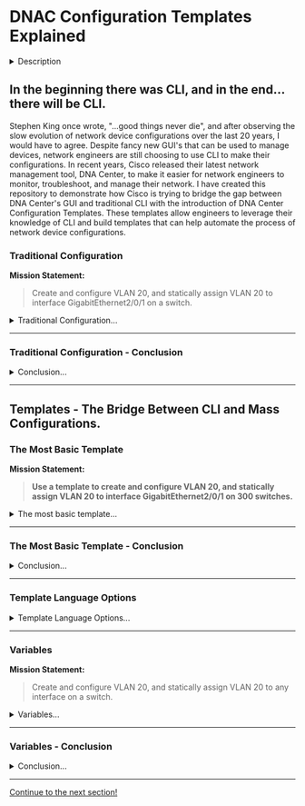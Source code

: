 # DNAC Configuration Templates Explained
<details><summary>Description</summary>
This repository will describe the process of updating Cisco IOS-XE Device Configurations using CLI, then demonstrate the same process using DNA Center Configuration Templates, and finally by using automation within our DNA Center Configuration Templates . First, we will look at updating configurations using CLI, the traditional method for updating Cisco Network Devices. Second, we will demonstrate how our knowledge of Cisco CLI, can help us create DNA Center Configuration Templates, so that we can update devices more efficiently using DNA Center. In the second section, we will quickly dip into automating portions of our templates using the templating languages, Velocity and Jinja, that are available for use in DNA Center's Template Editor.
</details>

## In the beginning there was CLI, and in the end... there will be CLI.
Stephen King once wrote, "...good things never die", and after observing the slow evolution of network device configurations over the last 20 years, I would have to agree. Despite fancy new GUI's that can be used to manage devices, network engineers are still choosing to use CLI to make their configurations. In recent years, Cisco released their latest network management tool, DNA Center, to make it easier for network engineers to monitor, troubleshoot, and manage their network. I have created this repository to demonstrate how Cisco is trying to bridge the gap between DNA Center's GUI and traditional CLI with the introduction of DNA Center Configuration Templates. These templates allow engineers to leverage their knowledge of CLI and build templates that can help automate the process of network device configurations.

  ### Traditional Configuration

  **Mission Statement:** 
  > Create and configure VLAN 20, and statically assign VLAN 20 to interface GigabitEthernet2/0/1 on a switch.
<details><summary>Traditional Configuration...</summary>
  In this example, we will start by looking at how we would traditionally configure VLAN access on a port, using a Cisco Catalyst 9300 Switch.

  **First, we will create and configure our VLAN that we want to add to our switch port:**
  ```
  Device# configure terminal
  Device(config)# vlan 20
  Device(config-vlan)# name test20
  Device(config-vlan)# media ethernet
  Device(config-vlan)# end

  ```

  **Lastly, we will statically assign our newly created VLAN to an access-port on our switch:**
  ```
  Device# configure terminal
  Device(config)# interface gigabitethernet2/0/1
  Device(config-if)# switchport mode access
  Device(config-if)# switchport access vlan 20
  Device(config-if)# end
  ```


</details>

  ---

  ### Traditional Configuration - Conclusion
  
  
<details><summary>Conclusion...</summary>
  Using CLI, we were easily able create and configure vlan 20, our new vlan. After we created our new vlan, we were then able to statically configure one of our switch ports, and allow access to the newly created vlan 20. 

  **For an efficent network engineer, this configuration would take less than a couple minutes. That was _easy!_**

  ![That was Easy](https://media1.giphy.com/media/zcCGBRQshGdt6/giphy.gif?cid=ecf05e47pzyh31ubbtwr7iqqpzff51whl96cihmbwo8dtmkf&rid=giphy.gif&ct=g)


  However, most of the time, we have to configure more than one switch...

  **Lets say we need to configure 300 switches** with this same configuration.

  ![Sweating GIF](https://c.tenor.com/Fp0JJdxY6msAAAAC/yes-sweating.gif)


  With some quick math, we can estimate, in a perfect world, it will take at most 600 minutes, or 10 hours, to complete this simple task across 300 switches! As we can see, even the most simple configurations can take hours, or even days to deploy across an entire network.


  But, what if we were able to create a template that allowed us to choose the VLAN we wanted to create, and the port that we wish to configure? And what if we could apply that template to multiple devices in our network at the same time? How quickly could we configure our 300 switches? Let's dive into DNA Center Configuration Templates and find out!

</details>

  ---
  
## Templates - The Bridge Between CLI and Mass Configurations.


### The Most Basic Template

**Mission Statement:**
> **Use a template to create and configure VLAN 20, and statically assign VLAN 20 to interface GigabitEthernet2/0/1 on 300 switches.** 


<details><summary>The most basic template...</summary>
  
I've briefly mentioned that a network engineer can leverage their knowledge of CLI to construct templates. So when we speak about constructing the most basic template - it is just CLI. When would you use just CLI? Let's start with our previous example:

> **Create and configure VLAN 20, and statically assign VLAN 20 to interface GigabitEthernet2/0/1 on 300 switches.** 

In this case, if we need to configure 300 switches with the exact same configuration, the challenge is not the actual configuration, but the _distribution_ of the configuration to 300 different devices. This is where a basic CLI template can assist us. We can simply go into the DNA Center Template Editor, create a new template, and write the **_configuration commands_** to the template.

Below is an example of what that would look like:
![IMAGE OF BASIC CLI TEMPLATE](/images/basic_cli_template.png)

As you can see, the template does not look exactly like the CLI we entered in the fist example, in fact, we only needed to copy the commands that are entered after 'Configure Terminal', and we did not have to use the 'end' statement between the configuration of the VLAN and Interface.

Now that we have created our configuration, we can save and commit it. Once the template has been committed, we are able to apply it to a network profile, and deploy the template to all of the devices that meet the requirements of our template. Using a basic CLI template, we are able to solve our distribution challenge that we would have encountered without the use of templates.


</details>

  ---

### The Most Basic Template - Conclusion


<details><summary>Conclusion...</summary>
---

**The most basic form of a template is just CLI. To understand if you need to use a basic CLI template, ask yourself these questions:**

1. Does _any_ part of the configuration need to change between devices?
2. Do I need to apply the same configuration across multiple devices?


If you answered **_NO_** to the fist question, then you can probably use a basic CLI template to push your configuration to device(s) in your network.

If you answered **_YES_** to the second question, then it is probably best to use a template, so that your configuration can be easily disributed across multiple network devices.

---

Asking these questions will allow us to determine the best method to configure our network devices. That being said, what is the best configuration method if our answer to the fist question was **_YES_**? Let's talk about template languages, and template variables.


</details>

  ---
### Template Language Options

<details><summary>Template Language Options...</summary>

Before we can dive into variables, we first need to learn about the template languages that are availble in DNA Center Configuration Templates.

When you first create a template in DNA Center, you will have to choose which template language you would like to use. The two choices are:
* Velocity
* Jinja

Velocity and Jinja are templating languages that allow for the creation of dynamic templates. Without diving into the weeds, I can say that the biggest difference betweeen the two languages is the syntax of the languages. 

Some people may ask, **"_which language is better?_"**, and the answer to that question depends on the user. If you have used either Velocity or Jinja in the past, I would say it's probably best to choose the language that you are most comfortable using. However, if Velocity and Jinja are both foreign to you, I would suggest picking up Jinja. Jinja is the newest templating language added to DNA Center, and it allows for more complex logic than Velocity.
For that reason, I will be using Jinja as the template language of choice for all examples beyond this point. 

If you would like to learn more about Velocity, you can read the [Velocity User Guide](https://velocity.apache.org/engine/1.7/user-guide.html).

If you would like to learn more about Jinja, you can read the [Jinja User Guide](https://jinja.palletsprojects.com/en/3.0.x/templates/).

Now that we have chosen the template language to use, lets dive into Jinja _variables_!


</details>

  ---

### Variables

**Mission Statement:**
> Create and configure VLAN 20, and statically assign VLAN 20 to any interface on a switch.


<details><summary>Variables...</summary>
  
Let's start by recalling our initial mission:
> Create and configure VLAN 20, and statically assign VLAN 20 to interface GigabitEthernet2/0/1 on a switch.
  
Our objective was to configure our switch by creating a specific VLAN, VLAN 20, and then assign that VLAN to a specific interface, interface GigabitEthernet2/0/1. 

Our next mission was to apply the same configuration across 300 different switches. However, in the real world, it is not very realistic to assume that we will be applying VLAN 20 to the same exact interface across 300 switches. Some switches may need to have Interface GigabitEthernet2/0/1 updated, and some may need to have GigabitEthernet1/20 updated. 

If this is the case, we need to ask ourselves, "what is most efficient way to create and apply VLAN 20 across **_ANY_** possible interface?"

**The answer to that question is...**

![Variables - Spongebob](https://i.imgflip.com/6i0bxw.jpg)

Let's take a look at our next mission, and how we can accomplish it using DNA Center Configuration Templates with Jinja.

Mission Statement:
> Create and configure VLAN 20, and statically assign VLAN 20 to any interface on a switch.

Below is an example of what the Jinja template would look like:
![IMAGE OF BASIC Jinja Variable TEMPLATE](/images/basic_variable_template.png)

Let's dissect the template so that we can understand what is happening.

First, we have our traditional CLI, which is creating the VLAN:
```
vlan 20
name test20
media ethernet
```

Next, we have our traditional CLI which is incorporated with our Jinja Variable, "interface_variable". 
```
interface {{interface_variable}}
```

As you can see, our Jinja Variable is surrounded by **two curly brackets** **_{{ }}_** on each side. The curly brackets denote where Jinja is supposed to take over. Therefore, when the template is deployed to a device, it will first ask you to assign **interface_variable** a value. 

Finally, we have the rest of our configuration lines are traditional CLI:

```
switchport mode access
switchport access vlan 20
```
</details>

  ---

### Variables - Conclusion
<details><summary>Conclusion...</summary>
  
  
**Let's run our new Jinja template, and see how it works:**
![IMAGE OF BASIC Jinja Variable TEMPLATE](/images/basic_variable_form.png)

As we can see, when we go to run our template, we are asked to first give **interface_variable** a value. I have given it the value of **_GigabitEthernet1/20_**.


**Now let's see the configuration that is applied to our device:**
![IMAGE OF BASIC Jinja Variable TEMPLATE](/images/basic_variable_run.png)

As you can see, the variable in our template was replaced by the given value "**_GigabitEthernet1/20_**", and our configuration was applied successfully.

---

**To understand if you could replace a portion of a CLI command with a variable, ask yourself these questions:**
1. Would a portion of the template need to be edited if I applied this configuration to another device?
2. Would a portion of the template need to be edited if I applied this configuration in the future?

If the answer is **_YES_** to either question, then you should consider using variables for the portions of your template that are subject to change.

**To create future-proof templates, ask yourself:**
1. Which parts of this template could be replaced with variables so that it can solve for a more generic usecase in the future?

---

Using the power of variables, we were able to create a dynamic configuration, that is able to apply our VLAN 20 to **_ANY_** interface that we choose! Remember, this is just a simple example of how variables within DNA Center Templates can help simplify configuration deployments to devices. Also keep in mind, we are not limited to the number of variables inside of a template. If we had to accomplish a similar mission in the future, which portion of the template could we replace with variables to make it more generic? 

**_Hint: VLAN Number._**



### Congratulations, you have completed the first section of this repository! If you want to dive deeper into DNA Center templates, please follow the link below. 

</details>

  ---
  
  
[Continue to the next section!](/sections/more_about_templates.md)
  

